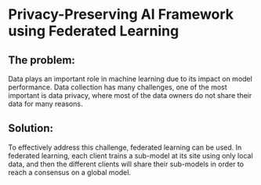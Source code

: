 # Privacy-Preserving AI Framework using Federated Learning

## The problem:
Data plays an important role in machine learning due to its impact on model performance. Data collection has many challenges, one of the most important is data privacy, where most of the data owners do not share their data for many reasons.

## Solution:
To effectively address this challenge, federated learning can be used. In federated learning, each client trains a sub-model at its site using only local data, and then the different clients will share their sub-models in order to reach a consensus on a global model.

